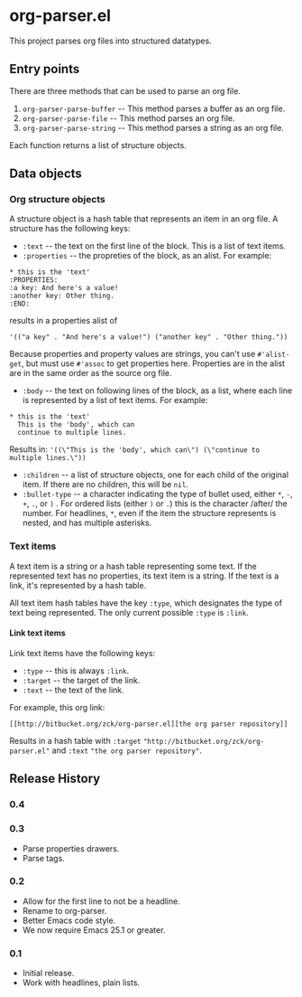 # org-parser.el

This project parses org files into structured datatypes.

## Entry points

There are three methods that can be used to parse an org file.

1. `org-parser-parse-buffer` -- This method parses a buffer as an org file.
2. `org-parser-parse-file` -- This method parses an org file.
3. `org-parser-parse-string` -- This method parses a string as an org file.

Each function returns a list of structure objects.

## Data objects

### Org structure objects

A structure object is a hash table that represents an item in an org file. A structure has the following keys:

* `:text` -- the text on the first line of the block. This is a list of text items.
* `:properties` -- the propreties of the block, as an alist. For example:
```
* this is the 'text'
:PROPERTIES:
:a key: And here's a value!
:another key: Other thing.
:END:
```
results in a properties alist of

`'(("a key" . "And here's a value!")
  ("another key" . "Other thing."))`
  
Because properties and property values are strings, you can't use `#'alist-get`, but must use `#'assoc` to get properties here. Properties are in the alist are in the same order as the source org file.

* `:body` -- the text on following lines of the block, as a list, where each line is represented by a list of text items.
For example:
```
* this is the 'text'
  This is the 'body', which can
  continue to multiple lines.
```
Results in:
`'((\"This is the 'body', which can\") (\"continue to multiple lines.\"))`

* `:children` -- a list of structure objects, one for each child of the original item. If there are no children, this will be `nil`.
* `:bullet-type` -- a character indicating the type of bullet used, either `*`, `-`, `+`, `.`, or `)` .  For ordered lists (either `)` or `.`) this is the character /after/ the number. For headlines, `*`, even if the item the structure represents is nested, and has multiple asterisks.

### Text items

A text item is a string or a hash table representing some text. If the represented text has no properties, its text item is a string. If the text is a link, it's represented by a hash table.

All text item hash tables have the key `:type`, which designates the type of text being represented. The only current possible `:type` is `:link`.

#### Link text items

Link text items have the following keys:

* `:type` -- this is always `:link`.
* `:target` -- the target of the link.
* `:text` -- the text of the link.

For example, this org link:

    [[http://bitbucket.org/zck/org-parser.el][the org parser repository]]

Results in a hash table with `:target` `"http://bitbucket.org/zck/org-parser.el"` and `:text` `"the org parser repository"`.

## Release History

### 0.4

### 0.3

* Parse properties drawers.
* Parse tags.

### 0.2

* Allow for the first line to not be a headline.
* Rename to org-parser.
* Better Emacs code style.
* We now require Emacs 25.1 or greater.

### 0.1

* Initial release.
* Work with headlines, plain lists.
